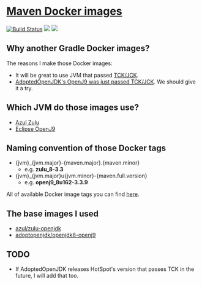 # [Maven Docker images](https://hub.docker.com/r/jiminhsieh/maven/)

[![Build Status](https://travis-ci.org/jiminhsieh/maven-docker-images.svg?branch=master)](https://travis-ci.org/jiminhsieh/maven-docker-images)
[![](https://img.shields.io/docker/pulls/jiminhsieh/maven.svg)](https://hub.docker.com/r/jiminhsieh/maven/)
[![](https://img.shields.io/docker/stars/jiminhsieh/maven.svg)](https://hub.docker.com/r/jiminhsieh/maven/)


## Why another Gradle Docker images?

The reasons I make those Docker images:

* It will be great to use JVM that passed [TCK/JCK](https://en.wikipedia.org/wiki/Technology_Compatibility_Kit).
* [AdoptedOpenJDK's OpenJ9 was just passed TCK/JCK](https://blog.adoptopenjdk.net/2018/03/jck-certification-and-an-anniversary-of-sorts). We should give it a try.

## Which JVM do those images use?

* [Azul Zulu](https://www.azul.com/products/zulu-and-zulu-enterprise/)
* [Eclipse OpenJ9](https://www.eclipse.org/openj9/)

## Naming convention of those Docker tags
* {jvm}_{jvm.major}-{maven.major}.{maven.minor}
    * e.g. **zulu_8-3.3**
* {jvm}_{jvm.major}u{jvm.minor}-{maven.full.version}
    * e.g. **openj9_8u162-3.3.9**

All of available Docker image tags you can find [here](https://hub.docker.com/r/jiminhsieh/maven/tags/).

## The base images I used
* [azul/zulu-openjdk](https://hub.docker.com/r/azul/zulu-openjdk/)
* [adoptopenjdk/openjdk8-openj9](https://hub.docker.com/r/adoptopenjdk/openjdk8-openj9/)

## TODO

* If AdoptedOpenJDK releases HotSpot's version that passes TCK in the future, I will add that too.
